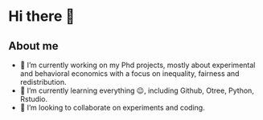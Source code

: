 # Hi there 👋

## About me

- 🔭 I’m currently working on my Phd projects, mostly about experimental and behavioral economics with a focus on inequality, fairness and redistribution.
- 🌱 I’m currently learning everything 😉, including Github, Otree, Python, Rstudio.
- 👯 I’m looking to collaborate on experiments and coding.


